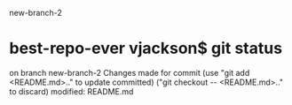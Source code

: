 
 new-branch-2
# best-repo-ever vjackson$ git status
on branch new-branch-2
Changes made for commit
        (use "git add <README.md>.." to update committed)
        ("git checkout -- <README.md>.." to discard)
     modified: README.md


